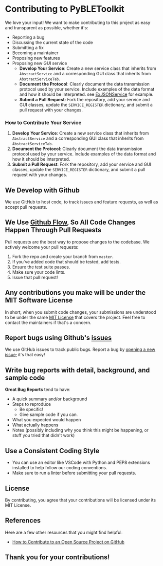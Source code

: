 # Contributing to PyBLEToolkit

We love your input! We want to make contributing to this project as easy and transparent as possible, whether it's:
- Reporting a bug
- Discussing the current state of the code
- Submitting a fix
- Becoming a maintainer
- Proposing new features
- Proposing new GUI service
  - **Develop Your Service**: Create a new service class that inherits from `AbstractService` and a corresponding GUI class that inherits from `AbstractServiceTab`.
  - **Document the Protocol**: Clearly document the data transmission protocol used by your service. Include examples of the data format and how it should be interpreted. see  [ExJSONService](services/json_service_exemple.png) for example.
  - **Submit a Pull Request**: Fork the repository, add your service and GUI classes, update the `SERVICE_REGISTER` dictionary, and submit a pull request with your changes.

### How to Contribute Your Service

1. **Develop Your Service**: Create a new service class that inherits from `AbstractService` and a corresponding GUI class that inherits from `AbstractServiceTab`.
2. **Document the Protocol**: Clearly document the data transmission protocol used by your service. Include examples of the data format and how it should be interpreted.
3. **Submit a Pull Request**: Fork the repository, add your service and GUI classes, update the `SERVICE_REGISTER` dictionary, and submit a pull request with your changes.



## We Develop with Github
We use GitHub to host code, to track issues and feature requests, as well as accept pull requests.

## We Use [Github Flow](https://guides.github.com/introduction/flow/index.html), So All Code Changes Happen Through Pull Requests
Pull requests are the best way to propose changes to the codebase. We actively welcome your pull requests:

1. Fork the repo and create your branch from `master`.
2. If you've added code that should be tested, add tests.
3. Ensure the test suite passes.
4. Make sure your code lints.
5. Issue that pull request!

## Any contributions you make will be under the MIT Software License
In short, when you submit code changes, your submissions are understood to be under the same [MIT License](LICENSE) that covers the project. Feel free to contact the maintainers if that's a concern.

## Report bugs using Github's [issues](https://github.com/muhamm-ad/PyBLEToolkit/issues)
We use GitHub issues to track public bugs. Report a bug by [opening a new issue](https://github.com/muhamm-ad/PyBLEToolkit/issues/new); it's that easy!

## Write bug reports with detail, background, and sample code
**Great Bug Reports** tend to have:
- A quick summary and/or background
- Steps to reproduce
    - Be specific!
    - Give sample code if you can.
- What you expected would happen
- What actually happens
- Notes (possibly including why you think this might be happening, or stuff you tried that didn't work)

## Use a Consistent Coding Style
* You can use an editor like VSCode with Python and PEP8 extensions installed to help follow our coding conventions.
* Make sure to run a linter before submitting your pull requests.

## License
By contributing, you agree that your contributions will be licensed under its MIT License.

## References
Here are a few other resources that you might find helpful:
- [How to Contribute to an Open Source Project on GitHub](https://opensource.guide/how-to-contribute/)

## Thank you for your contributions!
